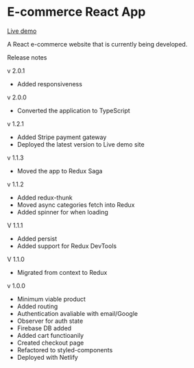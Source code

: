 # E-commerce React App

[Live demo](https://react-ecom-project.netlify.app)

A React e-commerce website that is currently being developed.

Release notes

v 2.0.1

- Added responsiveness

v 2.0.0

- Converted the application to TypeScript

v 1.2.1

- Added Stripe payment gateway
- Deployed the latest version to Live demo site

v 1.1.3

- Moved the app to Redux Saga

v 1.1.2

- Added redux-thunk
- Moved async categories fetch into Redux
- Added spinner for when loading

V 1.1.1

- Added persist
- Added support for Redux DevTools

V 1.1.0

- Migrated from context to Redux

v 1.0.0

- Minimum viable product
- Added routing
- Authentication avaliable with email/Google
- Observer for auth state
- Firebase DB added
- Added cart functioanily
- Created checkout page
- Refactored to styled-components
- Deployed with Netlify
